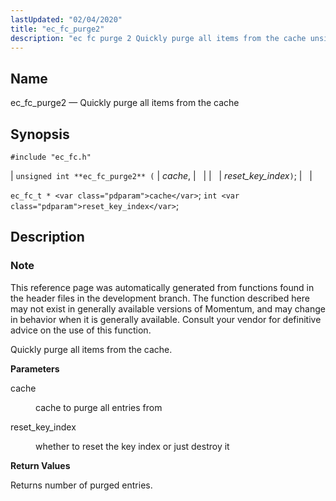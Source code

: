 ```yaml
---
lastUpdated: "02/04/2020"
title: "ec_fc_purge2"
description: "ec fc purge 2 Quickly purge all items from the cache unsigned int ec fc purge 2 cache reset key index ec fc t cache int reset key index This reference page was automatically generated from functions found in the header files in the development branch The function described here..."
---
```


<a name="apis.ec_fc_purge2"></a> 
## Name

ec_fc_purge2 — Quickly purge all items from the cache

## Synopsis

`#include "ec_fc.h"`

| `unsigned int **ec_fc_purge2** (` | <var class="pdparam">cache</var>, |   |
|   | <var class="pdparam">reset_key_index</var>`)`; |   |

`ec_fc_t * <var class="pdparam">cache</var>`;
`int <var class="pdparam">reset_key_index</var>`;<a name="idp52253152"></a> 
## Description

### Note

This reference page was automatically generated from functions found in the header files in the development branch. The function described here may not exist in generally available versions of Momentum, and may change in behavior when it is generally available. Consult your vendor for definitive advice on the use of this function.

Quickly purge all items from the cache.

**<a name="idp52256016"></a> Parameters**

<dl class="variablelist">

<dt>cache</dt>

<dd>

cache to purge all entries from

</dd>

<dt>reset_key_index</dt>

<dd>

whether to reset the key index or just destroy it

</dd>

</dl>

**<a name="idp52260624"></a> Return Values**

Returns number of purged entries.